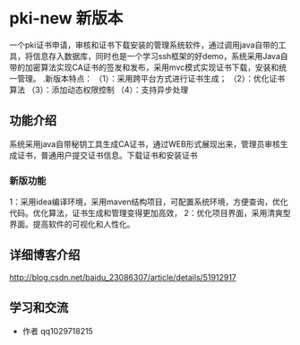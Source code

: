 # pki-new 新版本
一个pki证书申请，审核和证书下载安装的管理系统软件，通过调用java自带的工具，将信息存入数据库，同时也是一个学习ssh框架的好demo，系统采用Java自带的加密算法实现CA证书的签发和发布，采用mvc模式实现证书下载，安装和统一管理。
.新版本特点：
 （1）：采用跨平台方式进行证书生成；
 （2）：优化证书算法
 （3）：添加动态权限控制
 （4）：支持异步处理
## 功能介绍
系统采用java自带秘钥工具生成CA证书，通过WEB形式展现出来，管理员审核生成证书，普通用户提交证书信息。下载证书和安装证书
### 新版功能
1：采用idea编译环境，采用maven结构项目，可配置系统环境，方便查询，优化代码。优化算法，证书生成和管理变得更加高效，
2：优化项目界面，采用清爽型界面。提高软件的可视化和人性化。
## 详细博客介绍
http://blog.csdn.net/baidu_23086307/article/details/51912917
## 学习和交流
- 作者 qq1029718215
